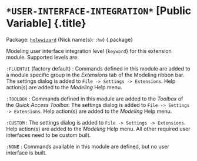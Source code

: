 # `*USER-INTERFACE-INTEGRATION*` [Public Variable] {.title}

Package: [`holewizard`](HOLEWIZARD.pkg.md) (Nick name(s): `:hw`) {.package}

Modeling user interface integration level {`keyword`} for this extension
module. Supported levels are:

`:FLUENTUI` (factory default)
:   Commands defined in this module are added to a module specific group in the
    _Extensions_ tab of the Modeling ribbon bar.
    The settings dialog is added to `File -> Settings -> Extensions`.
    Help action(s) are added to the _Modeling_ Help menu.

`:TOOLBOX`
:   Commands defined in this module are added to the _Toolbox_
    of the _Quick Access Toolbar._
    The settings dialog is added to `File -> Settings -> Extensions`.
    Help action(s) are added to the _Modeling_ Help menu.

`:CUSTOM`
:   The settings dialog is added to `File -> Settings -> Extensions`.
    Help action(s) are added to the _Modeling_ Help menu.
    All other required user interfaces need to be custom built.

`:NONE`
:   Commands available in this module are defined, but no user interface is
    built.

